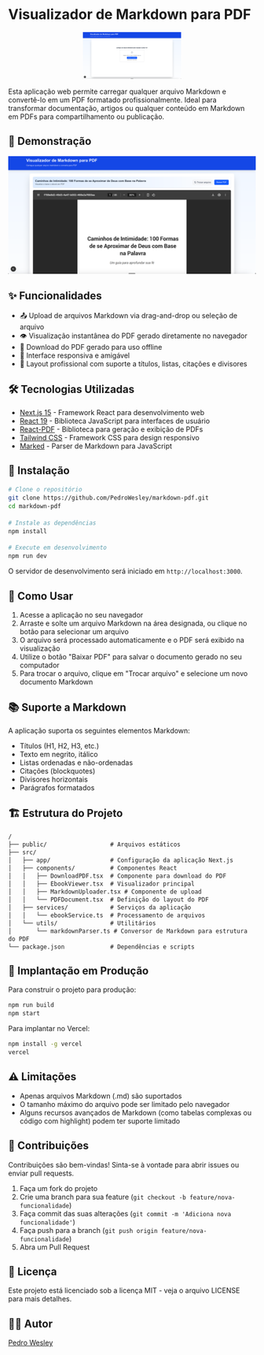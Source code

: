 # Visualizador de Markdown para PDF

<p align="center">
  <img src="public/md-to-pdf-logo.png" alt="Markdown to PDF Logo" width="200"/>
</p>

Esta aplicação web permite carregar qualquer arquivo Markdown e convertê-lo em um PDF formatado profissionalmente. Ideal para transformar documentação, artigos ou qualquer conteúdo em Markdown em PDFs para compartilhamento ou publicação.

## 🌟 Demonstração

<p align="center">
  <img src="public/demo-screenshot.png" alt="Screenshot da aplicação" width="800"/>
</p>

## ✨ Funcionalidades

- 📤 Upload de arquivos Markdown via drag-and-drop ou seleção de arquivo
- 👁️ Visualização instantânea do PDF gerado diretamente no navegador
- 💾 Download do PDF gerado para uso offline
- 📱 Interface responsiva e amigável
- 🎨 Layout profissional com suporte a títulos, listas, citações e divisores

## 🛠️ Tecnologias Utilizadas

- [Next.js 15](https://nextjs.org/) - Framework React para desenvolvimento web
- [React 19](https://react.dev/) - Biblioteca JavaScript para interfaces de usuário
- [React-PDF](https://react-pdf.org/) - Biblioteca para geração e exibição de PDFs
- [Tailwind CSS](https://tailwindcss.com/) - Framework CSS para design responsivo
- [Marked](https://marked.js.org/) - Parser de Markdown para JavaScript

## 🚀 Instalação

```bash
# Clone o repositório
git clone https://github.com/PedroWesley/markdown-pdf.git
cd markdown-pdf

# Instale as dependências
npm install

# Execute em desenvolvimento
npm run dev
```

O servidor de desenvolvimento será iniciado em `http://localhost:3000`.

## 📖 Como Usar

1. Acesse a aplicação no seu navegador
2. Arraste e solte um arquivo Markdown na área designada, ou clique no botão para selecionar um arquivo
3. O arquivo será processado automaticamente e o PDF será exibido na visualização
4. Utilize o botão "Baixar PDF" para salvar o documento gerado no seu computador
5. Para trocar o arquivo, clique em "Trocar arquivo" e selecione um novo documento Markdown

## 📚 Suporte a Markdown

A aplicação suporta os seguintes elementos Markdown:

- Títulos (H1, H2, H3, etc.)
- Texto em negrito, itálico
- Listas ordenadas e não-ordenadas
- Citações (blockquotes)
- Divisores horizontais
- Parágrafos formatados

## 🏗️ Estrutura do Projeto

```
/
├── public/                  # Arquivos estáticos
├── src/
│   ├── app/                 # Configuração da aplicação Next.js
│   ├── components/          # Componentes React
│   │   ├── DownloadPDF.tsx  # Componente para download do PDF
│   │   ├── EbookViewer.tsx  # Visualizador principal
│   │   ├── MarkdownUploader.tsx # Componente de upload
│   │   └── PDFDocument.tsx  # Definição do layout do PDF
│   ├── services/            # Serviços da aplicação
│   │   └── ebookService.ts  # Processamento de arquivos
│   └── utils/               # Utilitários
│       └── markdownParser.ts # Conversor de Markdown para estrutura do PDF
└── package.json             # Dependências e scripts
```

## 🔧 Implantação em Produção

Para construir o projeto para produção:

```bash
npm run build
npm start
```

Para implantar no Vercel:

```bash
npm install -g vercel
vercel
```

## ⚠️ Limitações

- Apenas arquivos Markdown (.md) são suportados
- O tamanho máximo do arquivo pode ser limitado pelo navegador
- Alguns recursos avançados de Markdown (como tabelas complexas ou código com highlight) podem ter suporte limitado

## 🤝 Contribuições

Contribuições são bem-vindas! Sinta-se à vontade para abrir issues ou enviar pull requests.

1. Faça um fork do projeto
2. Crie uma branch para sua feature (`git checkout -b feature/nova-funcionalidade`)
3. Faça commit das suas alterações (`git commit -m 'Adiciona nova funcionalidade'`)
4. Faça push para a branch (`git push origin feature/nova-funcionalidade`)
5. Abra um Pull Request

## 📝 Licença

Este projeto está licenciado sob a licença MIT - veja o arquivo LICENSE para mais detalhes.

## 🧑‍💻 Autor

[Pedro Wesley](https://github.com/PedroWesley)

